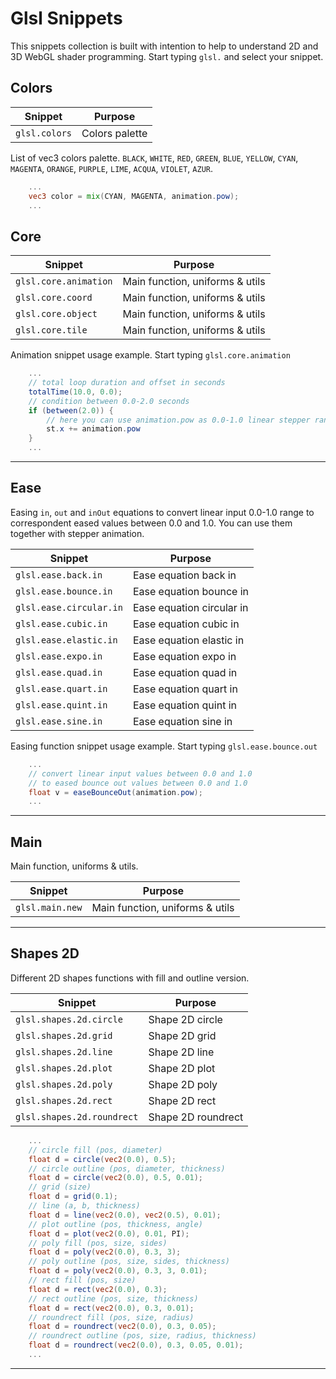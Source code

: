 # Glsl Snippets

This snippets collection is built with intention to help to understand 2D and 3D WebGL shader programming.
Start typing `glsl.` and select your snippet.

## Colors

| Snippet                      | Purpose                         |
|------------------------------|---------------------------------|
| `glsl.colors`                | Colors palette                  |

List of vec3 colors palette. `BLACK`, `WHITE`, `RED`, `GREEN`, `BLUE`, `YELLOW`, `CYAN`, `MAGENTA`, `ORANGE`, `PURPLE`, `LIME`, `ACQUA`, `VIOLET`, `AZUR`. 


```glsl
    ...
    vec3 color = mix(CYAN, MAGENTA, animation.pow);
    ...
```

## Core

| Snippet                      | Purpose                         |
|------------------------------|---------------------------------|
| `glsl.core.animation`        | Main function, uniforms & utils |
| `glsl.core.coord`            | Main function, uniforms & utils |
| `glsl.core.object`           | Main function, uniforms & utils |
| `glsl.core.tile`             | Main function, uniforms & utils |

Animation snippet usage example. Start typing `glsl.core.animation`

```glsl
    ...
    // total loop duration and offset in seconds
    totalTime(10.0, 0.0);
    // condition between 0.0-2.0 seconds
    if (between(2.0)) {
        // here you can use animation.pow as 0.0-1.0 linear stepper range
        st.x += animation.pow
    }
    ...
```

-----------

## Ease

Easing `in`, `out` and `inOut` equations to convert linear input 0.0-1.0 range 
to correspondent eased values between 0.0 and 1.0.
You can use them together with stepper animation.

| Snippet                      | Purpose                         |
|------------------------------|---------------------------------|
| `glsl.ease.back.in`          | Ease equation back in           |
| `glsl.ease.bounce.in`        | Ease equation bounce in         |
| `glsl.ease.circular.in`      | Ease equation circular in       |
| `glsl.ease.cubic.in`         | Ease equation cubic in          |
| `glsl.ease.elastic.in`       | Ease equation elastic in        |
| `glsl.ease.expo.in`          | Ease equation expo in           |
| `glsl.ease.quad.in`          | Ease equation quad in           |
| `glsl.ease.quart.in`         | Ease equation quart in          |
| `glsl.ease.quint.in`         | Ease equation quint in          |
| `glsl.ease.sine.in`          | Ease equation sine in           |

Easing function snippet usage example. Start typing `glsl.ease.bounce.out`

```glsl
    ...
    // convert linear input values between 0.0 and 1.0
    // to eased bounce out values between 0.0 and 1.0
    float v = easeBounceOut(animation.pow);
    ...
```

-----------

## Main

Main function, uniforms & utils.

| Snippet                      | Purpose                         |
|------------------------------|---------------------------------|
| `glsl.main.new`              | Main function, uniforms & utils |

-----------

## Shapes 2D

Different 2D shapes functions with fill and outline version.

| Snippet                      | Purpose                         |
|------------------------------|---------------------------------|
| `glsl.shapes.2d.circle`      | Shape 2D circle                 |
| `glsl.shapes.2d.grid`        | Shape 2D grid                   |
| `glsl.shapes.2d.line`        | Shape 2D line                   |
| `glsl.shapes.2d.plot`        | Shape 2D plot                   |
| `glsl.shapes.2d.poly`        | Shape 2D poly                   |
| `glsl.shapes.2d.rect`        | Shape 2D rect                   |
| `glsl.shapes.2d.roundrect`   | Shape 2D roundrect              |

```glsl
    ...
    // circle fill (pos, diameter)
    float d = circle(vec2(0.0), 0.5);
    // circle outline (pos, diameter, thickness)
    float d = circle(vec2(0.0), 0.5, 0.01);
    // grid (size)
    float d = grid(0.1);
    // line (a, b, thickness)
    float d = line(vec2(0.0), vec2(0.5), 0.01);
    // plot outline (pos, thickness, angle)
    float d = plot(vec2(0.0), 0.01, PI);
    // poly fill (pos, size, sides)
    float d = poly(vec2(0.0), 0.3, 3);
    // poly outline (pos, size, sides, thickness)
    float d = poly(vec2(0.0), 0.3, 3, 0.01);
    // rect fill (pos, size)
    float d = rect(vec2(0.0), 0.3);
    // rect outline (pos, size, thickness)
    float d = rect(vec2(0.0), 0.3, 0.01);
    // roundrect fill (pos, size, radius)
    float d = roundrect(vec2(0.0), 0.3, 0.05);
    // roundrect outline (pos, size, radius, thickness)
    float d = roundrect(vec2(0.0), 0.3, 0.05, 0.01);
    ...
```

-----------
